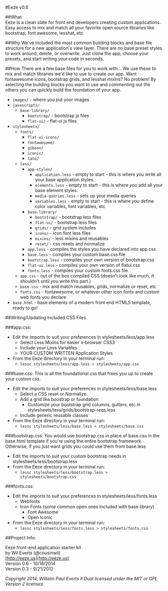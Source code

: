#Eeze v0.6

##What  
Eeze is a clean slate for front end developers creating custom applications. Easy access to mix and match all your favorite open source libraries like bootstrap, font awesome, lesshat, etc.


##Why
We’ve included the most common building blocks and base file structure for a new application's view layer. There are no base preset styles to work around, delete, or overwrite. Just clone the app, choose your presets, and start writing *your* code in seconds.


##How
There are a few base files for you to work with... We use these to mix and match libraries we'd like to use to create our app. Want fontawesome icons, bootstrap grids, and lesshat mixins? No problem! By selecting the building blocks you want to use and commenting out the others you can quickly build the foundation of your app.

* `images/` - where you put your images
* `javascripts/`
    * `base-library/`
      * `bootstrap/` - bootstrap js files
      * `flat-ui/` - flat-ui js files
* `stylesheets/`
  * `fonts/`
    * `flat-ui-icons/`
    * `fontawesome/`
    * `gibson/`
    * `iconic/`
    * `lato/`
  * `less/`
    * `app-styles/`
      * `application.less` - empty to start - this is where *you* write all your base application styles.
      * `elements.less` - empty to start - this is where *you* add all your base element styles.
      * `media-queries.less` - sets up your media queries
      * `variables.less` - empty to start - this is where *you* define color variables, font variables, etc
    * `base-library/`
      * `bootstrap/` - bootstrap less files
      * `flat-ui/` - bootstrap less files
      * `grids/` - grid system includes
      * `icons/` - icon font less files
      * `mixins/` - less mixins and reusables
      * `reset/` - css resets and normalize
    * `app.less` - compiles the styles you have declared into app.css
    * `base.less` - compiles your custom base.css file
    * `bootstrap.less` - compiles your own version of bootstrap.css
    * `flat-ui.less` - compiles your own version of flatui.css
    * `fonts.less` - compiles your custom fonts.css file
  * `app.css` - out of the box compiled CSS (doesn't look like much, it shouldn't until you write this part.)
  * `base.css` - mix and match reusables, grids, normalize or reset, etc 
  * `fonts.css` - fontawesome, or whatever other icon fonts and custom web fonts you declare
* `base.html` - base elements of a modern front end HTML5 template, ready to go!


##Writing/Updating Included CSS Files

###app.css: 
  * Edit the imports to suit your preferences in stylesheets/less/app.less
    * Select Less Mixins for easier x-browser CSS3
    * Include your Less Variables
    * YOUR CUSTOM WRITTEN Application Styles
  * From the Eeze directory in your terminal run: 
    * `lessc stylesheets/less/app.less > stylesheets/app.css`

###base.css:
This is all the foundational css that frees you up to create your custom css.

  * Edit the imports to suit your preferences in stylesheets/less/base.less
    * Select a CSS reset or Normalize
    * Add a grid like boostrap or foundation
      * Customize your bootstrap grid columns, gutters, etc in stylesheets/less/grids/bootstrap-reqs.less
    * Include generic reusable classes
  * From the Eeze directory in your terminal run: 
    * `lessc stylesheets/less/base.less > stylesheets/base.css`

###bootstrap.css:
You would use bootstrap.css in place of base.css in the base.html template if you're using the entire bootstrap framework. Otherwise, if you just want grids you could use them from base.less

  * Edit the imports to suit your custom bootstrap needs in stylesheets/less/bootstrap.less
  * From the Eeze directory in your terminal run: 
    * `lessc stylesheets/less/bootstrap.less > stylesheets/bootstrap.css`

###fonts.css:
  * Edit the imports to suit your preferences in stylesheets/less/fonts.less
    * Webfonts
    * Icon Fonts (some common open ones included with base library)
      * Font Awesome
      * Open Iconic 
  * From the Eeze directory in your terminal run: 
    * `lessc stylesheets/less/fonts.less > stylesheets/fonts.css`


##Project Info:

Eeze front-end application starter kit   
by Wil Everts (@cousinwil)  
[http://eeze.us](http://eeze.us)  
Version 0.6 - 10/18/2014  
Version 0.3 - 9/21/2012  

_Copyright 2014, Willaim Paul Everts II
Dual licensed under the MIT or GPL Version 2 licenses._
